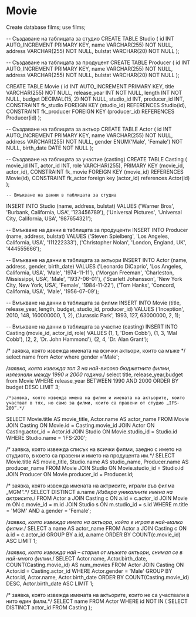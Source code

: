 # Movie

Create database films;
use films;


-- Създаване на таблицата за студио
CREATE TABLE Studio (
    id INT AUTO_INCREMENT PRIMARY KEY,
    name VARCHAR(255) NOT NULL,
    address VARCHAR(255) NOT NULL,
    bulstat VARCHAR(20) NOT NULL
);

-- Създаване на таблицата за продуцент
CREATE TABLE Producer (
    id INT AUTO_INCREMENT PRIMARY KEY,
    name VARCHAR(255) NOT NULL,
    address VARCHAR(255) NOT NULL,
    bulstat VARCHAR(20) NOT NULL
);


CREATE TABLE Movie (
    id INT AUTO_INCREMENT PRIMARY KEY,
    title VARCHAR(255) NOT NULL,
    release_year INT NOT NULL,
    length INT NOT NULL,
    budget DECIMAL(15, 2) NOT NULL,
    studio_id INT,
    producer_id INT,
    CONSTRAINT fk_studio
        FOREIGN KEY (studio_id) REFERENCES Studio(id),
    CONSTRAINT fk_producer
        FOREIGN KEY (producer_id) REFERENCES Producer(id)
);

-- Създаване на таблицата за актьор
CREATE TABLE Actor (
    id INT AUTO_INCREMENT PRIMARY KEY,
    name VARCHAR(255) NOT NULL,
    address VARCHAR(255) NOT NULL,
    gender ENUM('Male', 'Female') NOT NULL,
    birth_date DATE NOT NULL
);

-- Създаване на таблицата за участие (casting)
CREATE TABLE Casting (
    movie_id INT,
    actor_id INT,
    role VARCHAR(255),
    PRIMARY KEY (movie_id, actor_id),
    CONSTRAINT fk_movie
        FOREIGN KEY (movie_id) REFERENCES Movie(id),
    CONSTRAINT fk_actor
    foreign key (actor_id) references Actor(id)
    );
    
    -- Вмъкване на данни в таблицата за студиа
INSERT INTO Studio (name, address, bulstat) VALUES 
('Warner Bros', 'Burbank, California, USA', '123456789'),
('Universal Pictures', 'Universal City, California, USA', '987654321');

-- Вмъкване на данни в таблицата за продуценти
INSERT INTO Producer (name, address, bulstat) VALUES 
('Steven Spielberg', 'Los Angeles, California, USA', '111222333'),
('Christopher Nolan', 'London, England, UK', '444555666');

-- Вмъкване на данни в таблицата за актьори
INSERT INTO Actor (name, address, gender, birth_date) VALUES 
('Leonardo DiCaprio', 'Los Angeles, California, USA', 'Male', '1974-11-11'),
('Morgan Freeman', 'Charleston, Mississippi, USA', 'Male', '1937-06-01'),
('Scarlett Johansson', 'New York City, New York, USA', 'Female', '1984-11-22'),
('Tom Hanks', 'Concord, California, USA', 'Male', '1956-07-09');

-- Вмъкване на данни в таблицата за филми
INSERT INTO Movie (title, release_year, length, budget, studio_id, producer_id) VALUES 
('Inception', 2010, 148, 160000000, 1, 2),
('Jurassic Park', 1993, 127, 63000000, 2, 1);

-- Вмъкване на данни в таблицата за участие (casting)
INSERT INTO Casting (movie_id, actor_id, role) VALUES 
(1, 1, 'Dom Cobb'),
(1, 3, 'Mal Cobb'),
(2, 2, 'Dr. John Hammond'),
(2, 4, 'Dr. Alan Grant');


/* заявка, която извежда имената на всички актьори, които са мъже */
select  name
from Actor
where gender ='Male';

/*заявка, която извежда топ 3 на най-високо бюджетните филми, излезнали между 1990 и 2000 година.*/
select title, release_year,budget
from Movie
WHERE release_year BETWEEN 1990 AND 2000
ORDER BY budget DESC
LIMIT 3;
	
    /*заявка, която извежда имена на филми и имената на актьорите, които участват в тях, но само за филми, които са правени от студио „IFS-200”.*/
SELECT Movie.title AS movie_title, Actor.name AS actor_name
FROM Movie
JOIN Casting ON Movie.id = Casting.movie_id
JOIN Actor ON Casting.actor_id = Actor.id
JOIN Studio ON Movie.studio_id = Studio.id
WHERE Studio.name = 'IFS-200';


/* заявка, която извежда списък на всички филми, заедно с името на студиото, в което са правени и името на продуцента им.*/
SELECT Movie.title AS movie_title, Studio.name AS studio_name, Producer.name AS producer_name
FROM Movie
JOIN Studio ON Movie.studio_id = Studio.id
JOIN Producer ON Movie.producer_id = Producer.id;

/* заявка, която извежда имената на актрисите, играли във филма „MGM“.*/
SELECT DISTINCT a.name   /*Избира уникалните имена на актрисите.*/
FROM Actor a
JOIN Casting c ON a.id = c.actor_id
JOIN Movie m ON c.movie_id = m.id
JOIN Studio s ON m.studio_id = s.id
WHERE m.title = 'MGM' AND a.gender = 'Female';

/*заявка, която извежда името на актьора, който е играл в най-малко филми.*/
SELECT a.name AS actor_name
FROM Actor a
JOIN Casting c ON a.id = c.actor_id
GROUP BY a.id, a.name
ORDER BY COUNT(c.movie_id) ASC
LIMIT 1;

/*заявка, която извежда най – стария от мъжете актьори, снимал се в най-много филми.*/
SELECT Actor.name, Actor.birth_date, COUNT(Casting.movie_id) AS num_movies
FROM Actor
JOIN Casting ON Actor.id = Casting.actor_id
WHERE Actor.gender = 'Male'
GROUP BY Actor.id, Actor.name, Actor.birth_date
ORDER BY COUNT(Casting.movie_id) DESC, Actor.birth_date ASC
LIMIT 1;

/* заявка, която извежда имената на актьорите, които не са участвали в нито един филм.*/
SELECT name
FROM Actor
WHERE id NOT IN (
    SELECT DISTINCT actor_id
    FROM Casting
);
